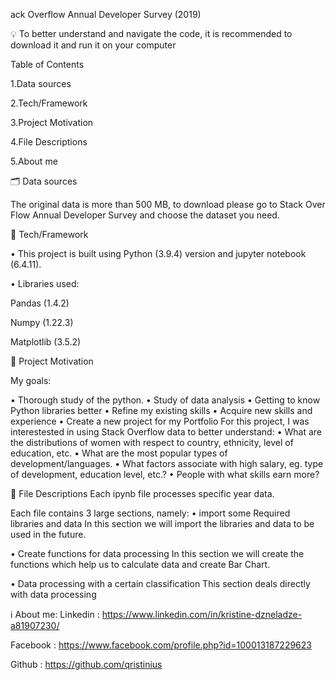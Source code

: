ack Overflow Annual Developer Survey (2019)

💡 To better understand and navigate the code, it is recommended to download it and run it on your computer

Table of Contents

1.Data sources

2.Tech/Framework

3.Project Motivation

4.File Descriptions

5.About me

🗂️ Data sources

The original data is more than 500 MB, to download please go to Stack Over Flow Annual Developer Survey and choose the dataset you need.

🦾 Tech/Framework

•	This project is built using Python (3.9.4) version and jupyter notebook (6.4.11).

•	Libraries used:

Pandas (1.4.2)

Numpy (1.22.3)

Matplotlib (3.5.2)

🎯 Project Motivation

My goals:

•	Thorough study of the python.
•	Study of data analysis
•	Getting to know Python libraries better
•	Refine my existing skills
•	Acquire new skills and experience
•	Create a new project for my Portfolio
For this project, I was interestested in using Stack Overflow data to better understand:
•	What are the distributions of women with respect to country, ethnicity, level of education, etc.
•	What are the most popular types of development/languages.
•	What factors associate with high salary, eg. type of development, education level, etc.?
•	People with what skills earn more?

📄 File Descriptions
Each ipynb file processes specific year data.

Each file contains 3 large sections, namely:
•	import some Required libraries and data In this section we will import the libraries and data to be used in the future.

•	Create functions for data processing In this section we will create the functions which help us to calculate data and create Bar Chart.

•	Data processing with a certain classification This section deals directly with data processing

ℹ️ About me:
Linkedin : https://www.linkedin.com/in/kristine-dzneladze-a81907230/

Facebook : https://www.facebook.com/profile.php?id=100013187229623

Github : https://github.com/qristinius
